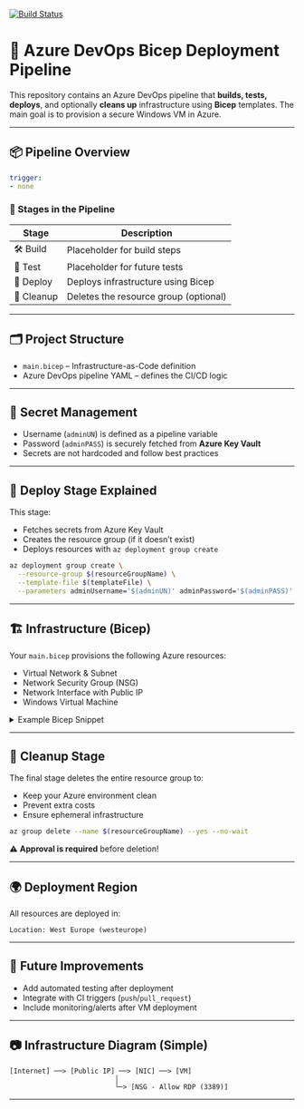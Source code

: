 [![Build Status](https://dev.azure.com/juicttesting3/JUICT/_apis/build/status%2FSLAMNOTH.Pipeline-Demo2?branchName=main)](https://dev.azure.com/juicttesting3/JUICT/_build/latest?definitionId=4&branchName=main)
# 🚀 Azure DevOps Bicep Deployment Pipeline

This repository contains an Azure DevOps pipeline that **builds, tests, deploys**, and optionally **cleans up** infrastructure using **Bicep** templates. The main goal is to provision a secure Windows VM in Azure.

---

## 📦 Pipeline Overview

```yaml
trigger:
- none
```

### 🔁 Stages in the Pipeline

| Stage     | Description                          |
|-----------|--------------------------------------|
| 🛠 Build   | Placeholder for build steps          |
| 🧪 Test    | Placeholder for future tests         |
| 🚀 Deploy  | Deploys infrastructure using Bicep  |
| 🧹 Cleanup | Deletes the resource group (optional) |

---

## 🗂️ Project Structure

- `main.bicep` – Infrastructure-as-Code definition
- Azure DevOps pipeline YAML – defines the CI/CD logic

---

## 🔐 Secret Management

- Username (`adminUN`) is defined as a pipeline variable
- Password (`adminPASS`) is securely fetched from **Azure Key Vault**
- Secrets are not hardcoded and follow best practices

---

## 🚀 Deploy Stage Explained

This stage:
- Fetches secrets from Azure Key Vault
- Creates the resource group (if it doesn’t exist)
- Deploys resources with `az deployment group create`

```bash
az deployment group create \
  --resource-group $(resourceGroupName) \
  --template-file $(templateFile) \
  --parameters adminUsername='$(adminUN)' adminPassword='$(adminPASS)'
```

---

## 🏗️ Infrastructure (Bicep)

Your `main.bicep` provisions the following Azure resources:

- Virtual Network & Subnet
- Network Security Group (NSG)
- Network Interface with Public IP
- Windows Virtual Machine

<details>
<summary>Example Bicep Snippet</summary>

```bicep
resource vm 'Microsoft.Compute/virtualMachines@2022-03-01' = {
  name: vmName
  location: location
  properties: {
    osProfile: {
      computerName: vmName
      adminUsername: adminUsername
      adminPassword: adminPassword
    }
    ...
  }
}
```

</details>

---

## 🧼 Cleanup Stage

The final stage deletes the entire resource group to:
- Keep your Azure environment clean
- Prevent extra costs
- Ensure ephemeral infrastructure

```bash
az group delete --name $(resourceGroupName) --yes --no-wait
```

⚠️ **Approval is required** before deletion!

---

## 🌍 Deployment Region

All resources are deployed in:

```
Location: West Europe (westeurope)
```

---

## 🔮 Future Improvements

- Add automated testing after deployment  
- Integrate with CI triggers (`push`/`pull_request`)  
- Include monitoring/alerts after VM deployment  

---

## 📷 Infrastructure Diagram (Simple)

```
[Internet] ──> [Public IP] ──> [NIC] ──> [VM]
                          │
                          └─> [NSG - Allow RDP (3389)]
```

---

